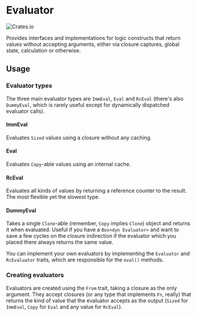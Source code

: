 # Evaluator
![Crates.io](https://img.shields.io/crates/v/evaluator)

Provides interfaces and implementations for logic constructs that return values without accepting arguments, either via closure captures, global state, calculation or otherwise.

## Usage
### Evaluator types
The three main evaluator types are `ImmEval`, `Eval` and `RcEval` (there's also `DummyEval`, which is rarely useful except for dynamically dispatched evaluator calls).

#### ImmEval
Evaluates `Sized` values using a closure without any caching.
#### Eval
Evaluates `Copy`-able values using an internal cache.
#### RcEval
Evaluates all kinds of values by returning a reference counter to the result. The most flexible yet the slowest type.
#### DummyEval
Takes a single `Clone`-able (remember, `Copy` implies `Clone`) object and returns it when evaluated. Useful if you have a `Box<dyn Evaluator>` and want to save a few cycles on the closure indirection if the evaluator which you placed there always returns the same value.

You can implement your own evaluators by implementing the `Evaluator` and `RcEvaluator` traits, which are responsible for the `eval()` methods.

### Creating evaluators
Evaluators are created using the `From` trait, taking a closure as the only argument. They accept closures (or any type that implements `Fn`, really) that returns the kind of value that the evaluator accepts as the output (`Sized` for `ImmEval`, `Copy` for `Eval` and any value for `RcEval`).